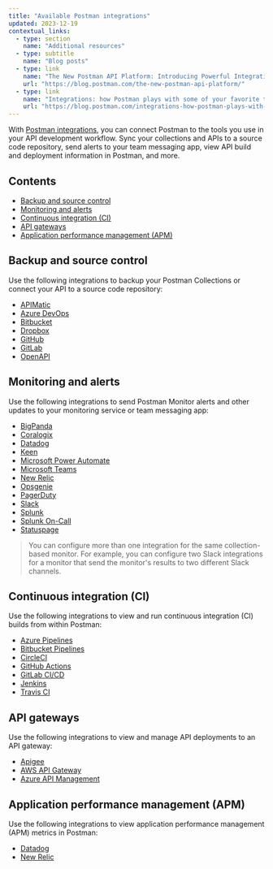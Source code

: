 ```yaml
---
title: "Available Postman integrations"
updated: 2023-12-19
contextual_links:
  - type: section
    name: "Additional resources"
  - type: subtitle
    name: "Blog posts"
  - type: link
    name: "The New Postman API Platform: Introducing Powerful Integrations"
    url: "https://blog.postman.com/the-new-postman-api-platform/"
  - type: link
    name: "Integrations: how Postman plays with some of your favorite tools"
    url: "https://blog.postman.com/integrations-how-postman-plays-with-some-of-your-favorite-tools/"
---
```


With [Postman integrations](/docs/integrations/intro-integrations/), you can connect Postman to the tools you use in your API development workflow. Sync your collections and APIs to a source code repository, send alerts to your team messaging app, view API build and deployment information in Postman, and more.

## Contents

* [Backup and source control](#backup-and-source-control)
* [Monitoring and alerts](#monitoring-and-alerts)
* [Continuous integration (CI)](#continuous-integration-ci)
* [API gateways](#api-gateways)
* [Application performance management (APM)](#application-performance-management-apm)

## Backup and source control

Use the following integrations to backup your Postman Collections or connect your API to a source code repository:

* [APIMatic](/docs/integrations/available-integrations/apimatic/)
* [Azure DevOps](/docs/integrations/available-integrations/azure-devops/)
* [Bitbucket](/docs/integrations/available-integrations/bitbucket/)
* [Dropbox](/docs/integrations/available-integrations/dropbox/)
* [GitHub](/docs/integrations/available-integrations/github/)
* [GitLab](/docs/integrations/available-integrations/gitlab/)
* [OpenAPI](/docs/integrations/available-integrations/working-with-openAPI/)

## Monitoring and alerts

Use the following integrations to send Postman Monitor alerts and other updates to your monitoring service or team messaging app:

* [BigPanda](/docs/integrations/available-integrations/bigpanda/)
* [Coralogix](/docs/integrations/available-integrations/coralogix/)
* [Datadog](/docs/integrations/available-integrations/datadog/)
* [Keen](/docs/integrations/available-integrations/keen/)
* [Microsoft Power Automate](/docs/integrations/available-integrations/microsoft-power-automate/)
* [Microsoft Teams](/docs/integrations/available-integrations/microsoft-teams/)
* [New Relic](/docs/integrations/available-integrations/new-relic/)
* [Opsgenie](/docs/integrations/available-integrations/opsgenie/)
* [PagerDuty](/docs/integrations/available-integrations/pagerduty/)
* [Slack](/docs/integrations/available-integrations/slack/)
* [Splunk](/docs/integrations/available-integrations/splunk/)
* [Splunk On-Call](/docs/integrations/available-integrations/splunk-on-call/)
* [Statuspage](/docs/integrations/available-integrations/statuspage/)

> You can configure more than one integration for the same collection-based monitor. For example, you can configure two Slack integrations for a monitor that send the monitor's results to two different Slack channels.

## Continuous integration (CI)

Use the following integrations to view and run continuous integration (CI) builds from within Postman:

* [Azure Pipelines](/docs/integrations/available-integrations/ci-integrations/azure-pipelines/)
* [Bitbucket Pipelines](/docs/integrations/available-integrations/ci-integrations/bitbucket-pipelines/)
* [CircleCI](/docs/integrations/available-integrations/ci-integrations/circleci/)
* [GitHub Actions](/docs/integrations/available-integrations/ci-integrations/github-actions/)
* [GitLab CI/CD](/docs/integrations/available-integrations/ci-integrations/gitlab-ci/)
* [Jenkins](/docs/integrations/available-integrations/ci-integrations/jenkins/)
* [Travis CI](/docs/integrations/available-integrations/ci-integrations/travis-ci/)

## API gateways

Use the following integrations to view and manage API deployments to an API gateway:

* [Apigee](/docs/designing-and-developing-your-api/deploying-an-api/deploying-an-api-apigee/)
* [AWS API Gateway](/docs/designing-and-developing-your-api/deploying-an-api/deploying-an-api-aws/)
* [Azure API Management](/docs/designing-and-developing-your-api/deploying-an-api/deploying-an-api-azure/)

## Application performance management (APM)

Use the following integrations to view application performance management (APM) metrics in Postman:

* [Datadog](/docs/designing-and-developing-your-api/observing-an-api/datadog-apm/)
* [New Relic](/docs/designing-and-developing-your-api/observing-an-api/new-relic-apm/)
